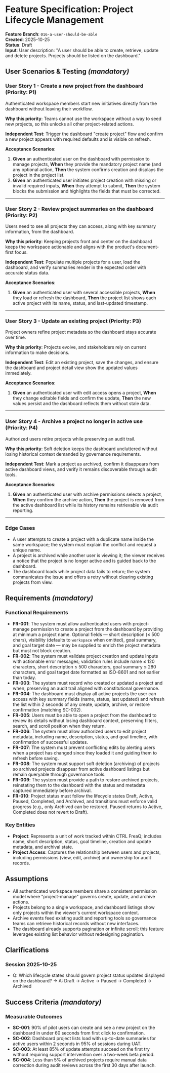 # Feature Specification: Project Lifecycle Management

**Feature Branch**: `016-a-user-should-be-able`  
**Created**: 2025-10-25  
**Status**: Draft  
**Input**: User description: "A user should be able to create, retrieve, update
and detete projects. Projects should be listed on the dashboard."

## User Scenarios & Testing _(mandatory)_

### User Story 1 - Create a new project from the dashboard (Priority: P1)

Authenticated workspace members start new initiatives directly from the
dashboard without leaving their workflow.

**Why this priority**: Teams cannot use the workspace without a way to seed new
projects, so this unlocks all other project-related actions.

**Independent Test**: Trigger the dashboard "create project" flow and confirm a
new project appears with required defaults and is visible on refresh.

**Acceptance Scenarios**:

1. **Given** an authenticated user on the dashboard with permission to manage
   projects, **When** they provide the mandatory project name (and any optional
   action, **Then** the system confirms creation and displays the project in the
   project list.
2. **Given** an authenticated user initiates project creation with missing or
   invalid required inputs, **When** they attempt to submit, **Then** the system
   blocks the submission and highlights the fields that must be corrected.

---

### User Story 2 - Review project summaries on the dashboard (Priority: P2)

Users need to see all projects they can access, along with key summary
information, from the dashboard.

**Why this priority**: Keeping projects front and center on the dashboard keeps
the workspace actionable and aligns with the product's document-first focus.

**Independent Test**: Populate multiple projects for a user, load the dashboard,
and verify summaries render in the expected order with accurate status data.

**Acceptance Scenarios**:

1. **Given** an authenticated user with several accessible projects, **When**
   they load or refresh the dashboard, **Then** the project list shows each
   active project with its name, status, and last-updated timestamp.

---

### User Story 3 - Update an existing project (Priority: P3)

Project owners refine project metadata so the dashboard stays accurate over
time.

**Why this priority**: Projects evolve, and stakeholders rely on current
information to make decisions.

**Independent Test**: Edit an existing project, save the changes, and ensure the
dashboard and project detail view show the updated values immediately.

**Acceptance Scenarios**:

1. **Given** an authenticated user with edit access opens a project, **When**
   they change editable fields and confirm the update, **Then** the new values
   persist and the dashboard reflects them without stale data.

---

### User Story 4 - Archive a project no longer in active use (Priority: P4)

Authorized users retire projects while preserving an audit trail.

**Why this priority**: Soft deletion keeps the dashboard uncluttered without
losing historical context demanded by governance requirements.

**Independent Test**: Mark a project as archived, confirm it disappears from
active dashboard views, and verify it remains discoverable through audit tools.

**Acceptance Scenarios**:

1. **Given** an authenticated user with archive permissions selects a project,
   **When** they confirm the archive action, **Then** the project is removed
   from the active dashboard list while its history remains retrievable via
   audit reporting.

---

### Edge Cases

- A user attempts to create a project with a duplicate name inside the same
  workspace; the system must explain the conflict and request a unique name.
- A project is archived while another user is viewing it; the viewer receives a
  notice that the project is no longer active and is guided back to the
  dashboard.
- The dashboard loads while project data fails to return; the system
  communicates the issue and offers a retry without clearing existing projects
  from view.

## Requirements _(mandatory)_

### Functional Requirements

- **FR-001**: The system must allow authenticated users with project-manage
  permission to create a project from the dashboard by providing at minimum a
  project name. Optional fields — short description (≤ 500 chars), visibility
  (defaults to `workspace` when omitted), goal summary, and goal target date —
  may be supplied to enrich the project metadata but must not block creation.
- **FR-002**: The system must validate project creation and update inputs with
  actionable error messages; validation rules include name ≤ 120 characters,
  short description ≤ 500 characters, goal summary ≤ 280 characters, and goal
  target date formatted as ISO-8601 and not earlier than today.
- **FR-003**: The system must record who created or updated a project and when,
  preserving an audit trail aligned with constitutional governance.
- **FR-004**: The dashboard must display all active projects the user can access
  with key summary fields (name, status, last updated) and refresh the list
  within 2 seconds of any create, update, archive, or restore confirmation
  (matching SC-002).
- **FR-005**: Users must be able to open a project from the dashboard to review
  its details without losing dashboard context, preserving filters, search, and
  scroll position when they return.
- **FR-006**: The system must allow authorized users to edit project metadata,
  including name, description, status, and goal timeline, with confirmation of
  successful updates.
- **FR-007**: The system must prevent conflicting edits by alerting users when a
  project has changed since they loaded it and guiding them to refresh before
  saving.
- **FR-008**: The system must support soft deletion (archiving) of projects so
  archived projects disappear from active dashboard listings but remain
  queryable through governance tools.
- **FR-009**: The system must provide a path to restore archived projects,
  reinstating them to the dashboard with the status and metadata captured
  immediately before archival.
- **FR-010**: Project status must follow the lifecycle states Draft, Active,
  Paused, Completed, and Archived, and transitions must enforce valid progress
  (e.g., only Archived can be restored, Paused returns to Active, Completed does
  not revert to Draft).

### Key Entities

- **Project**: Represents a unit of work tracked within CTRL FreaQ; includes
  name, short description, status, goal timeline, creation and update metadata,
  and archival state.
- **Project Access**: Captures the relationship between users and projects,
  including permissions (view, edit, archive) and ownership for audit records.

## Assumptions

- All authenticated workspace members share a consistent permission model where
  "project-manage" governs create, update, and archive actions.
- Projects belong to a single workspace, and dashboard listings show only
  projects within the viewer's current workspace context.
- Archive events feed existing audit and reporting tools so governance teams can
  retrieve historical records without new interfaces.
- The dashboard already supports pagination or infinite scroll; this feature
  leverages existing list behavior without redesigning pagination.

## Clarifications

### Session 2025-10-25

- Q: Which lifecycle states should govern project status updates displayed on
  the dashboard? → A: Draft → Active → Paused → Completed → Archived

## Success Criteria _(mandatory)_

### Measurable Outcomes

- **SC-001**: 90% of pilot users can create and see a new project on the
  dashboard in under 60 seconds from first click to confirmation.
- **SC-002**: Dashboard project lists load with up-to-date summaries for active
  users within 2 seconds in 95% of sessions during UAT.
- **SC-003**: At least 85% of update attempts succeed on the first try without
  requiring support intervention over a two-week beta period.
- **SC-004**: Less than 5% of archived projects require manual data correction
  during audit reviews across the first 30 days after launch.
